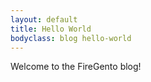 ```yaml
---
layout: default
title: Hello World
bodyclass: blog hello-world
---
```


Welcome to the FireGento blog!
